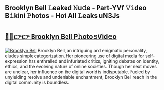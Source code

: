 ## Brooklyn Bell 𝙻eaked 𝙽u𝚍e - Part-YVf 𝚅𝚒deo B𝚒kini 𝙿hotos - Hot All 𝙻eaks uN3Js

# <h2><a href="http://ld2tq1v.urlbe.top/?page=Brooklyn+Bell">🔗🔗👉👉 Brooklyn Bell P𝚑oto𝚜Vid𝚎o</a></h2>

[![Brooklyn Bell](https://i.imgur.com/eBuTRDB.gif)](http://ld2tq1v.urlbe.top/?page=Brooklyn+Bell)
Brooklyn Bell, an intriguing and enigmatic personality, eludes simple categorization. Her pioneering use of digital media for self-expression has enthralled and infuriated critics, igniting debates on identity, ethics, and the evolving nature of online societies. Though her next moves are unclear, her influence on the digital world is indisputable. Fueled by unyielding resolve and undeniable enchantment, Brooklyn Bell reach in the digital community is boundless.
